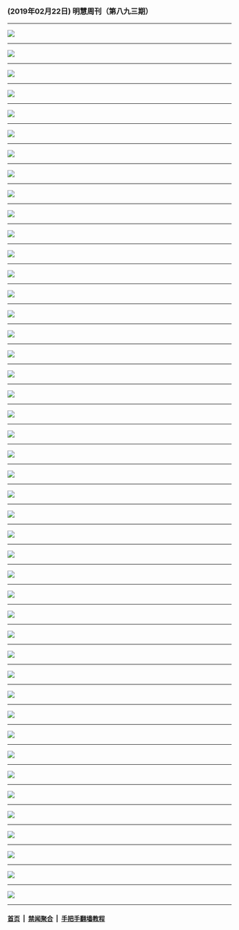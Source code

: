 ### (2019年02月22日) 明慧周刊（第八九三期） 

---

<img src="http://qikan.minghui.org/mhqkpage/qikanimage/2019/02/22/mhweekly893_read-online1.png"/><hr/>
<img src="http://qikan.minghui.org/mhqkpage/qikanimage/2019/02/22/mhweekly893_read-online2.png"/><hr/>
<img src="http://qikan.minghui.org/mhqkpage/qikanimage/2019/02/22/mhweekly893_read-online3.png"/><hr/>
<img src="http://qikan.minghui.org/mhqkpage/qikanimage/2019/02/22/mhweekly893_read-online4.png"/><hr/>
<img src="http://qikan.minghui.org/mhqkpage/qikanimage/2019/02/22/mhweekly893_read-online5.png"/><hr/>
<img src="http://qikan.minghui.org/mhqkpage/qikanimage/2019/02/22/mhweekly893_read-online6.png"/><hr/>
<img src="http://qikan.minghui.org/mhqkpage/qikanimage/2019/02/22/mhweekly893_read-online7.png"/><hr/>
<img src="http://qikan.minghui.org/mhqkpage/qikanimage/2019/02/22/mhweekly893_read-online8.png"/><hr/>
<img src="http://qikan.minghui.org/mhqkpage/qikanimage/2019/02/22/mhweekly893_read-online9.png"/><hr/>
<img src="http://qikan.minghui.org/mhqkpage/qikanimage/2019/02/22/mhweekly893_read-online10.png"/><hr/>
<img src="http://qikan.minghui.org/mhqkpage/qikanimage/2019/02/22/mhweekly893_read-online11.png"/><hr/>
<img src="http://qikan.minghui.org/mhqkpage/qikanimage/2019/02/22/mhweekly893_read-online12.png"/><hr/>
<img src="http://qikan.minghui.org/mhqkpage/qikanimage/2019/02/22/mhweekly893_read-online13.png"/><hr/>
<img src="http://qikan.minghui.org/mhqkpage/qikanimage/2019/02/22/mhweekly893_read-online14.png"/><hr/>
<img src="http://qikan.minghui.org/mhqkpage/qikanimage/2019/02/22/mhweekly893_read-online15.png"/><hr/>
<img src="http://qikan.minghui.org/mhqkpage/qikanimage/2019/02/22/mhweekly893_read-online16.png"/><hr/>
<img src="http://qikan.minghui.org/mhqkpage/qikanimage/2019/02/22/mhweekly893_read-online17.png"/><hr/>
<img src="http://qikan.minghui.org/mhqkpage/qikanimage/2019/02/22/mhweekly893_read-online18.png"/><hr/>
<img src="http://qikan.minghui.org/mhqkpage/qikanimage/2019/02/22/mhweekly893_read-online19.png"/><hr/>
<img src="http://qikan.minghui.org/mhqkpage/qikanimage/2019/02/22/mhweekly893_read-online20.png"/><hr/>
<img src="http://qikan.minghui.org/mhqkpage/qikanimage/2019/02/22/mhweekly893_read-online21.png"/><hr/>
<img src="http://qikan.minghui.org/mhqkpage/qikanimage/2019/02/22/mhweekly893_read-online22.png"/><hr/>
<img src="http://qikan.minghui.org/mhqkpage/qikanimage/2019/02/22/mhweekly893_read-online23.png"/><hr/>
<img src="http://qikan.minghui.org/mhqkpage/qikanimage/2019/02/22/mhweekly893_read-online24.png"/><hr/>
<img src="http://qikan.minghui.org/mhqkpage/qikanimage/2019/02/22/mhweekly893_read-online25.png"/><hr/>
<img src="http://qikan.minghui.org/mhqkpage/qikanimage/2019/02/22/mhweekly893_read-online26.png"/><hr/>
<img src="http://qikan.minghui.org/mhqkpage/qikanimage/2019/02/22/mhweekly893_read-online27.png"/><hr/>
<img src="http://qikan.minghui.org/mhqkpage/qikanimage/2019/02/22/mhweekly893_read-online28.png"/><hr/>
<img src="http://qikan.minghui.org/mhqkpage/qikanimage/2019/02/22/mhweekly893_read-online29.png"/><hr/>
<img src="http://qikan.minghui.org/mhqkpage/qikanimage/2019/02/22/mhweekly893_read-online30.png"/><hr/>
<img src="http://qikan.minghui.org/mhqkpage/qikanimage/2019/02/22/mhweekly893_read-online31.png"/><hr/>
<img src="http://qikan.minghui.org/mhqkpage/qikanimage/2019/02/22/mhweekly893_read-online32.png"/><hr/>
<img src="http://qikan.minghui.org/mhqkpage/qikanimage/2019/02/22/mhweekly893_read-online33.png"/><hr/>
<img src="http://qikan.minghui.org/mhqkpage/qikanimage/2019/02/22/mhweekly893_read-online34.png"/><hr/>
<img src="http://qikan.minghui.org/mhqkpage/qikanimage/2019/02/22/mhweekly893_read-online35.png"/><hr/>
<img src="http://qikan.minghui.org/mhqkpage/qikanimage/2019/02/22/mhweekly893_read-online36.png"/><hr/>
<img src="http://qikan.minghui.org/mhqkpage/qikanimage/2019/02/22/mhweekly893_read-online37.png"/><hr/>
<img src="http://qikan.minghui.org/mhqkpage/qikanimage/2019/02/22/mhweekly893_read-online38.png"/><hr/>
<img src="http://qikan.minghui.org/mhqkpage/qikanimage/2019/02/22/mhweekly893_read-online39.png"/><hr/>
<img src="http://qikan.minghui.org/mhqkpage/qikanimage/2019/02/22/mhweekly893_read-online40.png"/><hr/>
<img src="http://qikan.minghui.org/mhqkpage/qikanimage/2019/02/22/mhweekly893_read-online41.png"/><hr/>
<img src="http://qikan.minghui.org/mhqkpage/qikanimage/2019/02/22/mhweekly893_read-online42.png"/><hr/>
<img src="http://qikan.minghui.org/mhqkpage/qikanimage/2019/02/22/mhweekly893_read-online43.png"/><hr/>
<img src="http://qikan.minghui.org/mhqkpage/qikanimage/2019/02/22/mhweekly893_read-online44.png"/><hr/>


#### [首页](../../../..) &nbsp;|&nbsp; [禁闻聚合](https://github.com/gfw-breaker/banned-news) &nbsp;|&nbsp; [手把手翻墙教程](https://github.com/gfw-breaker/guides) 